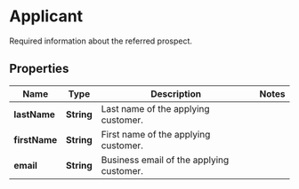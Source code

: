 

# Applicant

Required information about the referred prospect.

## Properties

| Name | Type | Description | Notes |
|------------ | ------------- | ------------- | -------------|
|**lastName** | **String** | Last name of the applying customer. |  |
|**firstName** | **String** | First name of the applying customer. |  |
|**email** | **String** | Business email of the applying customer. |  |



